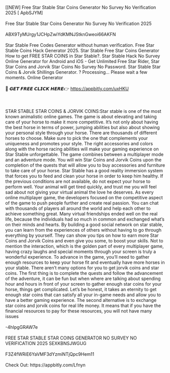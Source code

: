 [[NEW] Free Star Stable Star Coins Generator No Survey No Verification 2025 [ ApbSJYM]
<br>
<br>Free Star Stable Star Coins Generator No Survey No Verification 2025
<br>
<br>ABX9TyMUrgy1JCHpZwiYdKMNJStknGweoi66AKFN
<br>
<br>Star Stable Free Codes Generator without human verification. Free Star Stable Coins Hack Generator 2025. Star Stable Free Star Coins Generator How to get FREE STAR COINS in Star Stable?. Star Stable Hack No Survey Online Generator for Android and iOS - Get Unlimited Free Star Rider, Star Star Coins and Jorvik Star Coins No Survey No Password. Star Stable Star Coins & Jorvik Shillings Generator. ? Processing… Please wait a few moments. Online Generator
<br>
<br>🔴 𝙂𝙀𝙏 𝙁𝙍𝙀𝙀 𝘾𝙇𝙄𝘾𝙆 𝙃𝙀𝙍𝙀👉 https://appbitly.com/uxHKU

<br>
<br>STAR STABLE STAR COINS & JORVIK COINS:Star stable is one of the most known animalistic online games. The game is about elevating and taking care of your horse to make it more competitive. It’s not only about having the best horse in terms of power, jumping abilities but also about showing your personal style through your horse. There are thousands of different horses to choose. Make sure to pick the one that complements your uniqueness and promotes your style. The right accessories and colors along with the horse racing abilities will make your gaming experience on Star Stable unforgettable. The game combines between a multiplayer mode and an adventure mode. You will win Star Coins and Jorvik Coins upon the completion of the quests that will allow you to buy accessories and furniture to take care of your horse. Star Stable has a good reality immersion system that forces you to feed and clean your horse in order to keep him healthy. If the previous conditions are not available, do not expect your horse to perform well. Your animal will get tired quickly, and trust me you will feel sad about not giving your virtual animal the love he deserves. As every online multiplayer game, the developers focused on the competitive aspect of the game to push people further and create real passion. You can chat with thousands of players all around the world and help each other to achieve something great. Many virtual friendships ended well on the real life, because the individuals had so much in common and exchanged what’s on their minds and hearts. By building a good social network on star stable, you can learn from the experiences of others without having to go through everything by yourself. They can show you tips on how to earn more Star Coins and Jorvik Coins and even give you some, to boost your skills. Not to mention the interaction, which is the golden part of every multiplayer game, having crazy laughs and special moments through your screen is truly a wonderful experience. To advance in the game, you’ll need to gather enough resources to keep your horse fit and eventually have more horses in your stable. There aren’t many options for you to get jorvik coins and star coins. The first thing is to complete the quests and follow the advancement of the adventure, it can be fun but when where are talking about spending hour and hours in front of your screen to gather enough star coins for your horse, things get complicated. Let’s be honest, it takes an eternity to get enough star coins that can satisfy all your in-game needs and allow you to have a better gaming experience. The second alternative is to exchange star coins and jorvik coins for real life money. It means that if you have the financial resources to pay for these resources, you will not have many issues
<br>
<br>-4hIpgGRAW7e
<br>
<br>FREE STAR STABLE STAR COINS GENERATOR NO SURVEY NO VERIFICATION 2025 SEXKBNSJWGUG
<br>
<br>F3Z4fWRiE6YaVMF3dYzmiNTjQpc9Hem11
<br>
<br>Check Out: https://appbitly.com/Lfnyn
<br>
